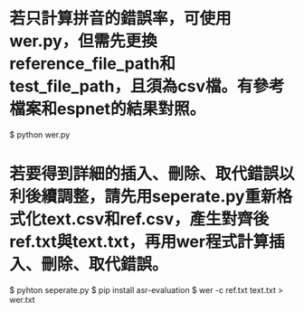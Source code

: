 # 若只計算拼音的錯誤率，可使用wer.py，但需先更換reference_file_path和test_file_path，且須為csv檔。有參考檔案和espnet的結果對照。

$ python wer.py

# 若要得到詳細的插入、刪除、取代錯誤以利後續調整，請先用seperate.py重新格式化text.csv和ref.csv，產生對齊後ref.txt與text.txt，再用wer程式計算插入、刪除、取代錯誤。

$ pyhton seperate.py
$ pip install asr-evaluation
$ wer -c ref.txt text.txt > wer.txt
